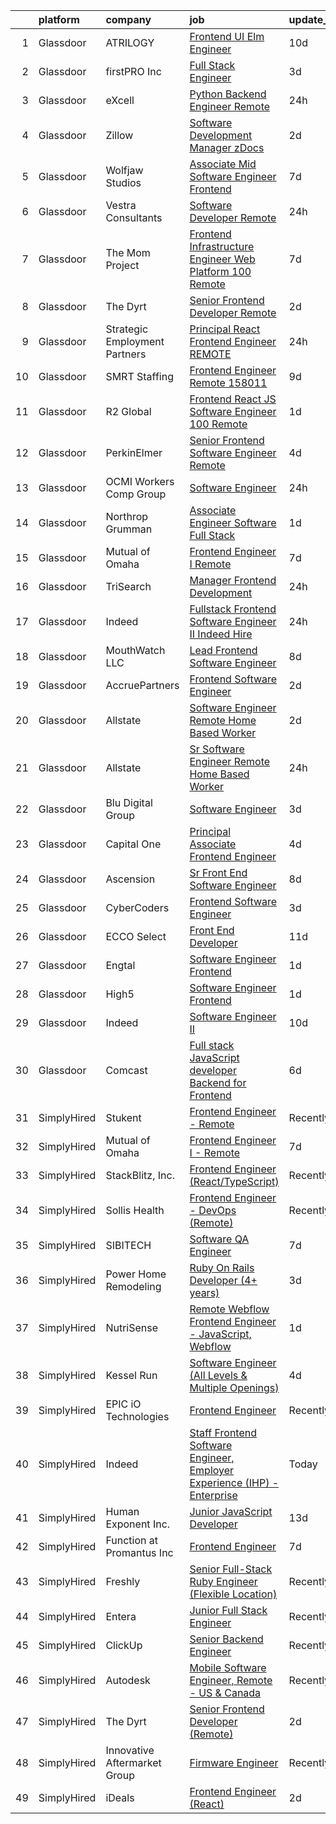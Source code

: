 

|    | platform    | company                       | job                                                                                                                                                                                                                                                                                                                                                                                                                                                                                                                                                                                                                                                                                                                                                                                                                                                                                                                                                                                                                                                                                                                                                                                                                                                                                                                                                                                                                                                                                                                                                                                                                                                      | update_time   | location         |
|---:|:------------|:------------------------------|:---------------------------------------------------------------------------------------------------------------------------------------------------------------------------------------------------------------------------------------------------------------------------------------------------------------------------------------------------------------------------------------------------------------------------------------------------------------------------------------------------------------------------------------------------------------------------------------------------------------------------------------------------------------------------------------------------------------------------------------------------------------------------------------------------------------------------------------------------------------------------------------------------------------------------------------------------------------------------------------------------------------------------------------------------------------------------------------------------------------------------------------------------------------------------------------------------------------------------------------------------------------------------------------------------------------------------------------------------------------------------------------------------------------------------------------------------------------------------------------------------------------------------------------------------------------------------------------------------------------------------------------------------------|:--------------|:-----------------|
|  1 | Glassdoor   | ATRILOGY                      | [Frontend   UI Elm Engineer](https://www.glassdoor.com/partner/jobListing.htm?pos=122&ao=1110586&s=58&guid=00000181b88f34738f5e83926c9d21ac&src=GD_JOB_AD&t=SR&vt=w&ea=1&cs=1_25dcf7b5&cb=1656658802153&jobListingId=1007951974151&cpc=AF1E4A3695F490BE&jrtk=3-0-1g6s8ud4qh4d0801-1g6s8ud5ak61j800-68a92fa90fcbb848--6NYlbfkN0Coaqwr41TC2LgejnR7Utnytr6GYvK_E0y3WIq7ZdLRae9o-QpJIESlqP3qGLJFeU5dqe6N4gMCbDR-n3pXvhT98Mgxod8UQAAqLWEQreMdixZW2B1RD6nfE-sLKercspbsywCsncoq0A22johr5wHrPfrvYirmkD7Z-IhZUBpg9n0XvkQQuqYKp6cIBLnCcSyi6dzxlbZu0uIzu8I05T_vHWFWj33iLzNASWB7S659DdZez9CKywf24xEQ4iErDR72h1m_Dcp5On-GBMTUR-cHMrTzUTFS1G48tClXu05J5yndzJr0Bl5yoUOAosPC3_hlwjoL1DGUaEj734s9fsgKIp5Z93sqwTiEUInwpIge6bUOyCKIXqfM5YqdMwo-SA5JMCI8_W4WG11gQUh3qeCWZWm7pluiCLhiCSe8zXpYvfbCC3ErsfZ1sIAnmH0z_tXmMhsLk2MvQgcYndFFvoOe1ekNzEbfN8DoTo8wFJM8acIjEIegOoapPInowJfUYpke0U3O14Nplw%3D%3D)                                                                                                                                                                                                                                                                                                                                                                                                                                                                                                                                                                                                                                                                                                                                                                        | 10d           | Remote           |
|  2 | Glassdoor   | firstPRO Inc                  | [Full Stack Engineer](https://www.glassdoor.com/partner/jobListing.htm?pos=129&ao=1110586&s=58&guid=00000181b88f34738f5e83926c9d21ac&src=GD_JOB_AD&t=SR&vt=w&ea=1&cs=1_f52c5d2d&cb=1656658802154&jobListingId=1007966452669&cpc=AC285F3A3ECA6BB0&jrtk=3-0-1g6s8ud4qh4d0801-1g6s8ud5ak61j800-9216ad7ddc0e350e--6NYlbfkN0CUiNPx3JJMftrniD84mdXKaxJ3iSjJgJAqzFniN-7X5qfIIbgtbL2t4OMTou7BWJepyl2rW3o91YEZ1e4-HJ_8_TXqgCcRl8qYxxai36fIcnKmE-ReLttf7j4GrighEUoq7wutPf0KZid3dT-ES5zNO7axG8VAjNMewXgDWJl48ogmVH3Oie4YKqIfvZMRQPQWqMwZXEkXLbnWIGCZowsdiQZoYbkkG9A2QaBn9sW-s01N41SniU5R8O15T2yN79ghvt4syrYl8naCLTarOYl0wLqpWc0Cz7tgW8q44i1s6HyoII814_Qx_pQRnktDThaWRC11Zv6HU14e_0L7XcHzSsKXJBbIZNHrIILtRC8N4a9llox1oaG9FSY-x1iNOGSTgpRHscycU0go6DWUh0woQVscBoFfv_KdwFsEKQtTmOyRcYFKqV05mvp8xpoYpwmRCp1xEtrFujJ2ozMYlFyk30L3BwQEO7_kGnsIQqaMXhZ59_0HZnwg)                                                                                                                                                                                                                                                                                                                                                                                                                                                                                                                                                                                                                                                                                                                                                                                                           | 3d            | Remote           |
|  3 | Glassdoor   | eXcell                        | [Python Backend Engineer  Remote ](https://www.glassdoor.com/partner/jobListing.htm?pos=124&ao=1110586&s=58&guid=00000181b88f34738f5e83926c9d21ac&src=GD_JOB_AD&t=SR&vt=w&ea=1&cs=1_383271b8&cb=1656658802154&jobListingId=1007974060757&cpc=70E6D4E49C80165A&jrtk=3-0-1g6s8ud4qh4d0801-1g6s8ud5ak61j800-bf4a67b6611d0b1d--6NYlbfkN0CmxzYmQvvXo95kKnv9JczyZxfBvvIE5_ipFU4pETan2I-OTHVfNCd-XmhQAEO5gdz02yGclsaplLa7TBVhcblQ362A3_HLmCcxGhWYJqJr1oqwZPhtybXWpCZFhp8xII4TduFZ8C5kS5RU49xXjojuOn33GU-MJ5fi2-sinKiVMISyTTPk8llJYzloTgyJWKZM-bEDFXnSiRP7imZJAq2U_qM52eGP1QIzJHq11DhmVTgRcbub2KsN_-G72-B8v37gvciKMF9QKEOjIw98OKEYF3K6L2hBOAYWQZS8aoDwwnuVDmOs-HXoYWcw0GIg3aiu6sxycyDo0EOxjWH2-R6Ay5dPLJuQwpKmP08OIvmyiczpr4YojjNq5zT8FdLYFl5OEg8q-1SjPBPj1UncSgsmZk6CJBpErWziAusxDvF3pkhd8_9vP-fenxFzllKagVeleh-oNDxDtUX4QXzBo0bCppvyWTkAsGnCg7hCY8fALOFXRNfnwqd7urXJXOvm8hGGwlyOQtJzkBi2j83eQJ5vhauYsPyooas9Ok-Dui-NTC30RMfN4eVARImzpxCed2v1CzIyAgWqXstkisyxNPQgO72oHRBDqKYT46gAAYW3JltP4IMN2KegrTd3_qZxFUncMsH_kjANP3bpcMcAYBKHi4jIdqpWu95kpSoQ8nxGjWyg8IJqls2FOL1NvxJYQt76gb5f-cyMm0LG75RYdnjynqwqEO0sHIaqZDn0ch4ZRm9hPY1oxXKcOSfj2H4xfXjgnscpXRoLDCR7x83he6CSupDkJ0d9Wh7jShjUE8q4t0fWfoYJlL0pwyj1K4r-iO2sM2zgi0roizTKCmYjK4Svsqw0qlxGVX0zmEd9a9WGadY1gKujOk3LfyNT1nJmnugjCFcrj6HEFFPMVnOUOha8vcbb7tW_JI0eQerHiXf9MH6qaCuJ0QcHERIKukBDmdMLK7HZOE3y5VqCFQ9jFMW7NjhrZ4g24p01aD5w1_Soy1xwbZHRujzGsEKoq6IHlGY%3D)                                                                                                                                                                                                                                                | 24h           | Collegeville, PA |
|  4 | Glassdoor   | Zillow                        | [Software Development Manager  zDocs](https://www.glassdoor.com/partner/jobListing.htm?pos=123&ao=1110586&s=58&guid=00000181b88f34738f5e83926c9d21ac&src=GD_JOB_AD&t=SR&vt=w&cs=1_a4c60186&cb=1656658802153&jobListingId=1007969778795&cpc=6FC5BA77C9A4CD78&jrtk=3-0-1g6s8ud4qh4d0801-1g6s8ud5ak61j800-bee50bc4a40f6455--6NYlbfkN0ANMurRYyPEXg08u6OamUd1Mvhk-zhFSGYIZgoJR86UvQ_x0FKK8TrZZD49G3rLjS9q7Ip5E95VMukzvs117j0CGixc0YobfDSvej90hk0wuUomcNUGdsEm4AbecIhpzrTutESonYm0ENMLB4632QEl8BzkL_dcILcLgVElfgK-3HdPRauRPANmErG-RCGUo9Ef40KOnrmt-nQuUKKvNkYDFB_QMwRVYra1z8iWwG4kRx8qF3X0wtcdDMwP9TyXmFahlx4Bwu5NpQKZBgpiC6WDnFJRTw09JrM-ZZaouyiRMTYqBIwrchPnB8RQFgEtpSI9Eg62MybT5FQRVvbrWzcK6UR0dxkmNdBD0Ru2d45XCeufNoII4fCTNPQrxg8rdYNg_aI5nieNj5lq-CLF2DeXwtM14WXzxUeT8-YZ4nXbsLTJX7xzOLOps8XL7Y2-qHSsDRibWBaV-9sj2ZcjhqOzk6ixmhkYnNGGBBQjLZBMgYeztpy2h65KRudOyhQwjAJ2dp7a-j0q605Z4ZEr2JGDL-dgl822s1sYmpkfLzPRjf1MJFOzKBSfYr4G5JPC79Z9jzmf4lnvtZ0TqbA7GMo2zsFwuTKWxYNO-y2korYy44vG1UMbgmuZdRxqoeKKbjtopERf92M-aDu0LzCHNQp34TQKm4Q5lPNBSuaggTKLlHqUbZoqBpZEs0xUT5vEkPeykHP9e13GU-JIe9F0Wsr9USJaHlNVRtBo9rzpJKSt0NM6id9dbW5yQQXmlTQtp4bI9xkP5qGFre9FMITjiH8cv4hcLRWAvX4PeGlg0jFMtKG9HvhB9mkjnOKF8kbYfzcvKIBXZ8fHcYeepZR0dD15vUe0gQqg8WCzBBLdXBclwO3FelFba9aZNMtu9U1nQSE%3D)                                                                                                                                                                                                                                                                                                                                                                                  | 2d            | Remote           |
|  5 | Glassdoor   | Wolfjaw Studios               | [Associate Mid Software Engineer   Frontend](https://www.glassdoor.com/partner/jobListing.htm?pos=102&ao=1110586&s=58&guid=00000181b88f34738f5e83926c9d21ac&src=GD_JOB_AD&t=SR&vt=w&ea=1&cs=1_ec79bb51&cb=1656658802149&jobListingId=1007959366152&cpc=26740BCDE5E48596&jrtk=3-0-1g6s8ud4qh4d0801-1g6s8ud5ak61j800-cea5b5b7e59bbe87--6NYlbfkN0DP_ttKoBhP16ns0tLfWjRRoQOPpCtgM4FLKJISH7K8WO43MsaSwQxgyo_W1GdW9203ud2JWbInUUyEHFidwgEE2sA5XXJG7tQt6w2Ja0PTd1ITejI5S-aR4OuqwY_NWt-D_vCQGZ5QVfDBFSibNRXOAAMFg9vxpGys76Wpupfyp_2fX7v45sUn0qsSyVQOKYUUwQSqP1hfGAKMv6fz90tEb4T9ajGj0madcMMedPMKk8PesfkcXm6QWhMW2OYm6JQ3TcssHBbV2XfASqr-Pmw0M5saQclWKHMqB7xyQBJgJ-H4lke7lTR-Aa5JCzeuZu2mOyr4t86Pq8DE4cqCb96eHSqWlr3ag7yk7LRmdLcdB_GkyK2nrx4CSdi3seQjSZWLG6qJ4eQH4-BCMH-wA-YI9dIPXvnWFECari5G3pIQmXW4zczJTnwA5vvv8nBDpbo5YMHKq-eEzQelfzR4lihV6kmoQ7stUVxKe1VhDyUGkRn8zKHxVg1aOfwe_eNuBQw3VVbWggn2o7yENoz_xQrS)                                                                                                                                                                                                                                                                                                                                                                                                                                                                                                                                                                                                                                                                                                                                                    | 7d            | Remote           |
|  6 | Glassdoor   | Vestra Consultants            | [Software Developer   Remote](https://www.glassdoor.com/partner/jobListing.htm?pos=108&ao=1110586&s=58&guid=00000181b88f34738f5e83926c9d21ac&src=GD_JOB_AD&t=SR&vt=w&ea=1&cs=1_b090c436&cb=1656658802150&jobListingId=1007972975726&cpc=8A48E7D5890B96AC&jrtk=3-0-1g6s8ud4qh4d0801-1g6s8ud5ak61j800-92496d9bc32777e1--6NYlbfkN0BKgzQyzTF1Q9mOsR1amaS-juVGLjHt5Cdom-gEF9y-xXA6Fo_jfAgLAOCc3CKq5OrWs4h6hiAInmvPkl1AnncIk-bfHx-nqp-4P-mrGNgcbjqVoTBfWaA4jBR8iL9FiBzY5qVwQeBGZPQ9lNYrCCpx34-c0jjcEtaMuxYzRASMm0TwtNQC_jF2InMT3r-XY1vxkBA1s6OwID7txf3diT9mnydv2xFhm-TWO7nmrrQeo3xLPwWtAA6h6_SN9nTL5XSz-dIkwABOknfI__61jDMaUUOAMszxVFkzzRhIgFUY8s-Rh75bsL6K7QgMLxCNIoPctFu470eI2MQ4I2IvPxlU24UB9912PoQGQk1vpYivRgQc2THPeM-lazVThdjZIbGJ1bSPAk-0ZI5zcg_sTQAiZc1G6ehoVIjx-lqIdc5NcTfdbZQ46y-c5BRAeNCCyBBomER-CMJ1qOPGUQSaa87G7eQ4vCucZsXWyulJKZ5GlJSgzAm5CV6UOTGVIQyVbxupizxnHRO1Kw%3D%3D)                                                                                                                                                                                                                                                                                                                                                                                                                                                                                                                                                                                                                                                                                                                                                                       | 24h           | Remote           |
|  7 | Glassdoor   | The Mom Project               | [Frontend Infrastructure Engineer  Web Platform  100  Remote ](https://www.glassdoor.com/partner/jobListing.htm?pos=126&ao=1110586&s=58&guid=00000181b88f34738f5e83926c9d21ac&src=GD_JOB_AD&t=SR&vt=w&cs=1_86d0569c&cb=1656658802153&jobListingId=1007960551232&cpc=FA84DF7EA1EC2398&jrtk=3-0-1g6s8ud4qh4d0801-1g6s8ud5ak61j800-8b6cd9f3fdcd4673--6NYlbfkN0BDp_epf89aHDQhKpPegNJQ_ldQpEFZQsM9OcONMGxWx6pU56EKHF58QjVdAUvn2gXYKO4z_26SU89mHjci_GDptnJftDDPcxP0KxPscXU_iJibb62k-e_C3qR3RrmGQfpENVf3k1cehNsQ5_FH7xqIjMtBDL8gXo6Q733l_qCP9oQWR6Oy0psELGpZjphkp0eXjLb23q2_Qz97iu0yR9znLnFJ6jybztiwRnf9HcPhceKF2WhW3ikkvdYezk8-4GCZW4jBI1AZyHMbKGaTuul_kHUP4yx14ePw1Tyly6R6FlHFNmWb09I620y91SHWogPjtwz5IVVsj4zZD81cSMx8cACNh8BVxRA7rg__0KJ3EbpNL818R4inabtt1GJEt0ASAsWdQfKP85Fz91QT5G0DbT21gOKxX9aUhMHY8n_dErB3aSxz_7JY5dAh06HTAzlarmvbBsYJC_jlbbIPpcRubqtPII5QKmkhVV01GpqM8TbUDmK66F38Vrn2lUYDX9G1O1p7DdzPX9wEXDAqdM1hc5g48kKRILNvHUqFO--iSyOrnEbsYXMgdflF28_VYa0%3D)                                                                                                                                                                                                                                                                                                                                                                                                                                                                                                                                                                                                                                                                                         | 7d            | Remote           |
|  8 | Glassdoor   | The Dyrt                      | [Senior Frontend Developer  Remote ](https://www.glassdoor.com/partner/jobListing.htm?pos=101&ao=1110586&s=58&guid=00000181b88f34738f5e83926c9d21ac&src=GD_JOB_AD&t=SR&vt=w&cs=1_4bb7bcfd&cb=1656658802149&jobListingId=1007969608293&cpc=B311DFDB4CA5C72D&jrtk=3-0-1g6s8ud4qh4d0801-1g6s8ud5ak61j800-a4ac072968c54714--6NYlbfkN0AFaGKiZr_kAHuZ3OrJZNHsT_4fdn-2K5hALt0VUNIML-p2-zq8gOZCfkX0Qz9EZdKZ2S6t1cH4bXOQMzjrwtJfwXKqHF9FNPx129k3-Nf-kHOeY8Dfrpw0UjKWfkWKP4ebHmT7cElbK6Hh-T7_XF1zHQ9SwOOUH09QHAahhz9dYnA1K6_9wyrh0r5alPMVBMt-SfF3s5pZT1ysJvzG2_PIniSKu8JaNkQdnfh0aKCxLUkmTsvfsz9PF1Mp3t4IOfwfLuLi0s6v6_DuKuwip8RBXWzvdN2Od8DBgnYkEFQioTyUpoRdO-NjF1gMjsah9p2oB20fzCpEp3x3KFnlHv67_8osCX2tnKE17LpzN64gxEWAG1RjKw6hF6IzN70hnnpcXBgUs18NKg3n_TBMY9_xDCX99Mq2mo8erjPDqDp_h4j9JO3Z_aRd06X7xyP-q1NnG471nfor2Sy9b1KvwXLf8r-XDTr-YN0ZQkIK6u1RkQjKsgABcw99sLMe5RaPNnb522gLHbRAAMuGeGmG2z9SEVD5eT5qdjw%3D)                                                                                                                                                                                                                                                                                                                                                                                                                                                                                                                                                                                                                                                                                                                                                   | 2d            | Remote           |
|  9 | Glassdoor   | Strategic Employment Partners | [Principal React Frontend Engineer  REMOTE ](https://www.glassdoor.com/partner/jobListing.htm?pos=120&ao=1110586&s=58&guid=00000181b88f34738f5e83926c9d21ac&src=GD_JOB_AD&t=SR&vt=w&ea=1&cs=1_0a70ddc4&cb=1656658802153&jobListingId=1007973389263&cpc=44CD5376B8534B8F&jrtk=3-0-1g6s8ud4qh4d0801-1g6s8ud5ak61j800-5febf801c7b80555--6NYlbfkN0AKWvSE4sqLrvmChH3oy7SyLhGz62xmrQXLRHvtrs5R_U0uiG07NH3NhK1pWN3W3QFk2GV28uOC3VX1ZVFkmFGWVj1-ifSTihKm51bfuWJhOZM-vGTUfHAEUJF4TC34tZKZozEV0IB-5bx1a0KdrikA4nfPAS7lpR_jtM8rSWRe3_t4I0XetTyYj0JkVtNE3QQOoAp7aH-Ftw9bU9FenjhUtpNQXkozU0UTEKPkzc0EeCyU0Gg3tQWBQKI1jUIvoCnft0drE8pDb2zjPqFtl0obZwAtbY1vC7GtD_jnZzUaqwy0vA-bt0o1lGpN8sXTpPY_DB598szY4ZXa4_DmT1RL7X6e0Mzpg33H45MUhGEoVYFd9J2hYmGnZ27kamPwqghgDpH0PuiHSo-sxBjUVNzaQr3LFW5I13VbcAFaVm2TDtX3XhDskAwB5PQMjBtloQTGS4mIgyJAKr-Fy7qR5WGyZGU6cbW965kCk4BvD6QggjjHddBU8DSs-2acdfU4rC8%3D)                                                                                                                                                                                                                                                                                                                                                                                                                                                                                                                                                                                                                                                                                                                                                                      | 24h           | Remote           |
| 10 | Glassdoor   | SMRT Staffing                 | [Frontend Engineer  Remote   158011](https://www.glassdoor.com/partner/jobListing.htm?pos=117&ao=1110586&s=58&guid=00000181b88f34738f5e83926c9d21ac&src=GD_JOB_AD&t=SR&vt=w&ea=1&cs=1_46fe5672&cb=1656658802152&jobListingId=1007955271154&cpc=32EE424DE2B657EB&jrtk=3-0-1g6s8ud4qh4d0801-1g6s8ud5ak61j800-108d833c51046b8a--6NYlbfkN0B1iZffVNwR6yblgx4UGLPVYtj6CoeVi8wBybtNKgrFUOUXRgJbsWR06Qg0ALePDRbHJLWlQmYXsFyQqWuiDwZ6TabC5c7hvZOHYvvPMIc6sgcRC71RL1rFhfXgXleD67TENPdnVQJP9HD3pZdQ2jCyWoQd7YgqMi46X19hqownWDuuwwDXAD4alTHqkMtRTW3BRJJlFwKl6YHYhIdnUH80z80--z-EYOoFVKqiLyM6Wu-nd6s1xlJUWDG_h6l8ioQrhhVvWoYF4vT962JgbYrbPHIa9bbEAkZWm2ZilOjENlnyhCAChcB5qlEd9UqspuPvhNkR34itPqG5pjdVgtp6PbXFHaad0O0hVviKNFe543D15VoPnd1sNcy7ANOmPMnK3lA-wp4gRRn3FDsp450B0Szbmfl4wQ9Kvbi9gANI5yYpVE-z0qjBhXWS69uPziMuyW_MziMem8_pjSOYSkMUwnANtILfXYmMERVVhChrdL4STF7PFQQ-RwEDTSzjFuWXU5hQ4oAMvJA3keuaqDoxuuwKwC-ZTlaJCIdBUs9VBA%3D%3D)                                                                                                                                                                                                                                                                                                                                                                                                                                                                                                                                                                                                                                                                                                                                | 9d            | New York, NY     |
| 11 | Glassdoor   | R2 Global                     | [Frontend React JS Software Engineer   100  Remote](https://www.glassdoor.com/partner/jobListing.htm?pos=113&ao=1110586&s=58&guid=00000181b88f34738f5e83926c9d21ac&src=GD_JOB_AD&t=SR&vt=w&ea=1&cs=1_57206cd0&cb=1656658802151&jobListingId=1007971053626&cpc=9952A63AB06E78AD&jrtk=3-0-1g6s8ud4qh4d0801-1g6s8ud5ak61j800-1591633a9b81b75a--6NYlbfkN0D8rL0LUwE8HzvQOzovyd2d9CwT13E1AZ7ViNRQVbvKBGi1A1T56VZatSujKdpqv07XO6HbNbER5rXC2TAN_3lJ0RpGOAtYTkseGVH02SXX2fWpEVa5sdReqJ1OjZ8SaTkCkSxuoG4y7JFreNomNeCcVy98KoG4C9EaHcx8hREAZ0z9K41UYSAV7_b5aQ4DZBKUezhxZIrSCtg2hDg4QwpQq0QHUqgGRL0zSYF2L3dGSwkH-g4dWo5BfXk9NlaR0G49UuNhtGphSK88Sh7bdM0TDkSJ9fZGzedmdGEx9nOKXTLuq-l35z_VO76jCw6lrA3azn_-lCxt-A7SW_BSrqotW27nmTFmMyfC3TlblhlohpcteZNFZ54n2QCJth-sBVQPY0ysJOrbQjNdxwZOZiDXGaAvebVFwWgbrs--a54C_p8NbW2tYl4Du1xSKEpmn8i4zihKCHf_U9gIIq5ZJEbtW2aG2t8gvZPaLaZxTXyJ9GJDuxya1lYMJtbf2PX7Z_hTeT6uoBi8OvHf0Qr7w0xgZnPWglbk3S4%3D)                                                                                                                                                                                                                                                                                                                                                                                                                                                                                                                                                                                                                                                                                                                               | 1d            | Remote           |
| 12 | Glassdoor   | PerkinElmer                   | [Senior Frontend Software Engineer   Remote](https://www.glassdoor.com/partner/jobListing.htm?pos=121&ao=1110586&s=58&guid=00000181b88f34738f5e83926c9d21ac&src=GD_JOB_AD&t=SR&vt=w&cs=1_8eda57aa&cb=1656658802153&jobListingId=1007964728905&cpc=444700D72F2ECBCE&jrtk=3-0-1g6s8ud4qh4d0801-1g6s8ud5ak61j800-72efc227dddb7c32--6NYlbfkN0DBy0pnRDnMyJusyxqL8SoipgPg3SpcIPOke8p4f-rf65JLATO2hz8crNfgcTIudiFIy8zxovv_V9plw7n8oEvQ9YRqHOKAdhHr-Oe1NmuWYUFAbf8_2fLkiOgy-RcEvKDcPwGVhXNJsjxNjMS1Djq6X4CpGNbr-3ey8yuhzHhK_6DZB6MGaDOkkuhQarciiO58bUsLIoRk1UAfU1D2sCOW16FecgjoZH99QFnjE2KsKhtECC_bOC0j_jXtalvbZ3MTMi4bOUqFHv44pzMW065IpRq_Y6fodHsp2H46l3l6X40-QFjNsEf8B62fxS6wSwI7Qk7MsWXNEmQBhKhRv6ZM4GaXyunqy-aIMa8LnpowWYDfdqFP2fIToNXrSPfZGVIjMhMSDcCakJ2614Me12Uzrh1xmo4uSuzF6mgJysy08e7ilOj1vruX)                                                                                                                                                                                                                                                                                                                                                                                                                                                                                                                                                                                                                                                                                                                                                                                                                                                         | 4d            | Waltham, MA      |
| 13 | Glassdoor   | OCMI Workers Comp Group       | [Software Engineer](https://www.glassdoor.com/partner/jobListing.htm?pos=116&ao=1110586&s=58&guid=00000181b88f34738f5e83926c9d21ac&src=GD_JOB_AD&t=SR&vt=w&ea=1&cs=1_8085f986&cb=1656658802152&jobListingId=1007972970800&cpc=5C70DC7FEE0D01B1&jrtk=3-0-1g6s8ud4qh4d0801-1g6s8ud5ak61j800-f5b89c1d8f72b3c1--6NYlbfkN0DWtRa9NJfjQIs4MWRRqD4F41esfMsK79cV24t80VXfzUKS46AXk09jKKroty4lx3za0KhofVm5DCyKYt1gj_u2dvrLALF8vVsL3icYixmuUcVaUQ-JlYIrjEM9TB-pyzskMQ1CNFyOgWlkMvwLD_zie3tkABj85As_KBuQMeHP_K_SS_VVhJnYCsPS4TbfRMTJ3LD3-RslnDLYNGwA6_depNWIUjSIH56wus8aRPhO-fPFe0uq15wb58CdObVKhNm9bPzcSSFVp6S_Vq1dBjJBu2H7bcegXMmurEtDr6K722ounLG_h6QQulPzjGo-IzNotWvDAYHJwPyP695Ml_cibEyi-kryCrP75h3O9KTo048x3Vmk1SWa2nSsM34pB7ZcB2s3wQsliRMcDlUU5Bezwpf1aGdZwg4I4ZvTAij1AXfpU2HeuBSLH1b3txjCBT2z9dIkLNx4I3tUaKvVs6RSXk2NE-Ke3soTgjPUAdQgx_EWVsFjeImCbLiciJ1MyuU4ea1EX_Xt1w%3D%3D)                                                                                                                                                                                                                                                                                                                                                                                                                                                                                                                                                                                                                                                                                                                                                                                 | 24h           | Dania Beach, FL  |
| 14 | Glassdoor   | Northrop Grumman              | [Associate Engineer Software   Full Stack](https://www.glassdoor.com/partner/jobListing.htm?pos=119&ao=1110586&s=58&guid=00000181b88f34738f5e83926c9d21ac&src=GD_JOB_AD&t=SR&vt=w&cs=1_40e2411c&cb=1656658802152&jobListingId=1007970759247&cpc=FB7E4A1762AE5BEC&jrtk=3-0-1g6s8ud4qh4d0801-1g6s8ud5ak61j800-5ca96b9f33df3671--6NYlbfkN0DPf8Tf_oakpB62WadId2dzQiWExtALTi0lpCM--zHBL1trAzPQuAwgyDf_-NiZch1g2CbImbVyy01akIHrIAHjWjnU-zMA_RsVG2fm6adQPTEQXFH6AFvLyRZXf7W04HKdHQGvu4Wh5IoLLuTFZ_pkS3AEcJfqa-EFoGs-sK4QWlw5pdxCSOnBaw_tAcUURu2rS9ZwK396v50HCrxnmbZP5JRAyYXT3pq5E1Vmoo-UHK5IyVEkGjHcFL2mAh1XK81XW7JPujhNDPsHS9robCKUx_KvhP54lftJhol8zzwK1TmdAqt3zAk6dUl1OTIAuBGLVeAJvEVFXojaOLhISvDSh5oRMVOwWcOwIVK6ixRApcKZ0X2qJPWT6yA-n-x-CL9CqufXE-_Zn_5g6EpRZAIg0m0WSNkCGAiBHPg4wdah11nWb2iv77JC0dePmbI6B5IZN5GUmaWMJbbJlCZJowTARRcdRTjdH_niLsjn5HHy4g3Ls5njIrrNipbUsNZZHonRHjU9ohs1qhE5OreRejECzso0kTZ6Cm6aWh41Pv0F-AatmON68t2-3gFJefa7SQQjwGNcLTH81BpPAqbLwot9j4dCnNuci0SElxaYvxLledhwgQhmFlrqKrX7xzTb3hfZeLuEL2u_rZi0UDyhCHttYgCFVSfqDOUDIxILmRIlQAGFddgbZCfpFebCJiuencFbeaMU6fTQCcRCKH96DmGJLeJfI9aeNqTKfThR0hNbv1EB_9sHPvjHyP5W9a597QDv8qw5Li1NoF9nioZNHaPQq75z4Fne-35esr71FufU03xud03-LVYIAQxFG6U5FrePqXQaqXU9OlGQ_0QyBTAc)                                                                                                                                                                                                                                                                                                                                                                                                                           | 1d            | El Segundo, CA   |
| 15 | Glassdoor   | Mutual of Omaha               | [Frontend Engineer I   Remote](https://www.glassdoor.com/partner/jobListing.htm?pos=107&ao=1110586&s=58&guid=00000181b88f34738f5e83926c9d21ac&src=GD_JOB_AD&t=SR&vt=w&cs=1_a22abb5e&cb=1656658802150&jobListingId=1007959150612&cpc=47CFDC01B3F81FAC&jrtk=3-0-1g6s8ud4qh4d0801-1g6s8ud5ak61j800-e716b48e77e107a8--6NYlbfkN0AKY9t8q7VgAheoAs7efbXyhExMUVS6P88HBLabZoQOT6odWudF8K1nswEbB-u_gfhGuqF56yWDTsDBG_Z_IMaQRjIvkLyakpxvAvzaMee0uoI5-l-3iuJrhOAWaSqAlJDXWlGZENoEbVtRqtsgc6PTXvqNSELRq2ui7902kh2muRoFh3EioIczlQcJ-TOCDgZM_Ws6cNZ1I84B5CyUhenO0T0u0PD5Ru96KKQZ1l95i-0qcjmDfRen_R41zTztqOPvDAg7EEcK-RmTMd-c8Xpv0MmAoM22brjOshrIQZ0GxZ_P20tcsy5UhaizacZjMfPUrop7hVlnW6VcYcRkloc6LxaUGuOzHzYfo6QKtO8fC319otHH0Tu0GxD4Xd59v7D40lV2l_zpcnGuGVIXHbfwhiqrr25Zq4BWH3GZC2WD_GIvz7irmcFT4nGRoTidSKPzn9V9w4lHn6UXoLZKfTc8ppoDe2uiZ3iJ5PDYDgjwy50aFH3RG3n9hKCv5KuQcDDjiLWM5gscXCW_2I6ypYI3)                                                                                                                                                                                                                                                                                                                                                                                                                                                                                                                                                                                                                                                                                                                                                                       | 7d            | Remote           |
| 16 | Glassdoor   | TriSearch                     | [Manager  Frontend Development](https://www.glassdoor.com/partner/jobListing.htm?pos=127&ao=1110586&s=58&guid=00000181b88f34738f5e83926c9d21ac&src=GD_JOB_AD&t=SR&vt=w&ea=1&cs=1_d8d287f5&cb=1656658802154&jobListingId=1007973161355&cpc=A65DF3A704A48F9B&jrtk=3-0-1g6s8ud4qh4d0801-1g6s8ud5ak61j800-9837f98ad08e0104--6NYlbfkN0DJ41dufiW9-_d3VmOZHcpuez4e0Bu4X9T9KlT8_BkKDTCpIQbqk84Vut8YIlTyJcP-CN0WCkaFJSm-7lTBJtkEPgKxZ8xaxFIs1QmJWKEmKPjl3ixSvxvKpQxOM1glZ9yfVahQwBph6znAyzasB_DIc2nIIkyOuXuEVwBdAZuBimwrXd8WPyUH9tW6Ik2HLwzJxF2gzSKVezf-Fvd74lxlBkx_MuwCDAN-6oR9Wl1ubmC3FUkmo0VQIfdC2xpqO8nWXyW4M2Z4m75ryEkAG7ATQ7xFjclwYvhotaYjrUAfi2q8vDXusE45My2aMeHoC9v34EkykcsNUuVxGAhnY-3kt5pvQA7MCvsZMQTszWU3-BD4xGvqOyP8S_QHy2MBkOeyOcR-m4tWMU-2_C-ipmKeztwrG21M7O1iqnMAvZHRPsjxkWbi3asZsPNkv6cYCMIwtq7OYRDLziWl19dV0OgXApgFBPt27frH67WYgucqAxOcwOea12HC3u3N_5Qza91DzoWEmbF4bcLnMyXv-RGl)                                                                                                                                                                                                                                                                                                                                                                                                                                                                                                                                                                                                                                                                                                                                                                 | 24h           | Boston, MA       |
| 17 | Glassdoor   | Indeed                        | [Fullstack Frontend Software Engineer II  Indeed Hire](https://www.glassdoor.com/partner/jobListing.htm?pos=106&ao=1110586&s=58&guid=00000181b88f34738f5e83926c9d21ac&src=GD_JOB_AD&t=SR&vt=w&cs=1_419c4860&cb=1656658802149&jobListingId=1007973733248&cpc=92BEE8AC7E71C1CB&jrtk=3-0-1g6s8ud4qh4d0801-1g6s8ud5ak61j800-761af04117d8d8f3--6NYlbfkN0CiRNM7CVr8YueLFKlzwbFWI0o7IjV438l4sVrvKZ0flpURU_mqoI8E-VxPfg2eTCGNO0c84lneqGNu21B-SU0ZRT3xbQzya7RRrISv7TXAERlYaCMi_nhp8rfc0iqiFIo4PhBw6eal51kmwcYfCd7KPaxKo_g0PWYugxd6czRCiwnY3MV07ZiESBTYtMGR4Am0euufsg1JLbKDx4_tJ_PvSyGuMCJkpFPURXGNzy1-PBPcjxQIiAluMN6x_vm4jAOzrb6MRZR3zhSpqCfWzhSZaj4qJxN99EHOrouBPxEsMUqVUjesGtOD-ClzJiRPOPGGMiY2rgok8WYTgRKt-fB4CXSoxPIuMTrtECg5iaxEvtO5PbawjHOwQjmOLYc86jNUfczQw2v-k8ig6Hq9UTMY0KDEVe8YSLQj0P094Y0kh5Uo6KZgyUKz3XMT1M9rN7wSfz3iGkZWwg4CGBEmMW2zDz_IB51Fo5InevIAAqbXeTBEHuy-aaBvFGOUXyC5wST9bO_DtV-bDG5JnMO-1n2C)                                                                                                                                                                                                                                                                                                                                                                                                                                                                                                                                                                                                                                                                                                                                               | 24h           | Seattle, WA      |
| 18 | Glassdoor   | MouthWatch  LLC               | [Lead Frontend Software Engineer](https://www.glassdoor.com/partner/jobListing.htm?pos=109&ao=1110586&s=58&guid=00000181b88f34738f5e83926c9d21ac&src=GD_JOB_AD&t=SR&vt=w&ea=1&cs=1_402278d0&cb=1656658802151&jobListingId=1007957362059&cpc=88C71AD61D38E582&jrtk=3-0-1g6s8ud4qh4d0801-1g6s8ud5ak61j800-9101270fe208811a--6NYlbfkN0BNcr0NcvR89qCL_pN4cmjP4DjZaOdLg70nSZGs_2WqMRTIcslmlCrFerrwkulit-sf_dEr3xrDN7nfNG5mfuUrVO_tmFegrLB7eCUJDroXvWjlpYPpaA6f5O8CfJ5Ll5sZerWVjGmF_RKv9YtSzp_2pmHGJyhHFwWRolcCCqtGD4ZLgAeFVTHaW9yvN9GJgIJwofwLdJ9QcHAgZo511CtSwoSCc58EJOo4kQbcd-uRIB2GlynA96Eo6lI6oaoND8uK6y3JG_WfEbadT5Y9YT0a9sI4wN-ykjaCPbWi11N3SnqE4_9zOget8ZlL-ZHQ897irQ1LN1fiCB0Ty07IHyVE5h4RujrjU0fvNHBsnulY6L1ohlYIpVOM8uFiveUXklRT8nP7KxDgUF_A73-EQYiBXJd_GJp7rkkT3WVUshf8dHZVYyRxKhwOC3iyHFcmF21VXvWGxvNdBOZu6Oa-CA07UVoeGiWr3mxSufXfIKSbJnUuI6feIHlKfGTyDubqqp3pzWp4MUOQALxMIjkX_9Dg)                                                                                                                                                                                                                                                                                                                                                                                                                                                                                                                                                                                                                                                                                                                                                               | 8d            | Remote           |
| 19 | Glassdoor   | AccruePartners                | [Frontend Software Engineer](https://www.glassdoor.com/partner/jobListing.htm?pos=125&ao=1110586&s=58&guid=00000181b88f34738f5e83926c9d21ac&src=GD_JOB_AD&t=SR&vt=w&cs=1_7048783f&cb=1656658802153&jobListingId=1007969074446&cpc=8A48E7D5890B96AC&jrtk=3-0-1g6s8ud4qh4d0801-1g6s8ud5ak61j800-bb61eca2895e5452--6NYlbfkN0Cmq1pj5Dwku4j-j-jMxiR3p8DjIx5wPgrGZP7N5_dynGcPrp9S6jFT9rQaxa2Xft5yG6gDVLmZiTScz0wX231cL4fis9QSiot2x11YE6ujo1AYUDquYy_2rPeedAlhbPU5zkh8JIjC5HqOoC5RsIZXG8MLTiwt4ycZPga5yWtH2R5MHYLk7x0WpRMOjvagwSNSnS177mxLQ0vu9iumc8kS5WSvSJvT2vDrZuDsDyRTqxjUoJUeUUGIRpGGrpA5s1jSg6xUriDW7w5wqCVS6PycsP9GFaBI9vt_qYmfZn1jDM_Juy7cDh4-f0cQvStZi7sa2I72PXr9GJ6e4m5flhHnrS6Ge2KOtuvN98wgn4YERCV0NZlzlPWZgLA3Q8m7HMkvXgVAGyO-K62UlskD05kQRJejyaanl40MiHv4zJuhV4VLmYIZjRsCoJ-wQV2lEKEbYoqCHb0ELi3MNf6luxp7_FUgwO-B-0OrI-U0e80TRRha5JVx5kqERRq_2j_lYQdX37uDwoq71dhp0p_4p3XK)                                                                                                                                                                                                                                                                                                                                                                                                                                                                                                                                                                                                                                                                                                                                                                         | 2d            | Charlotte, NC    |
| 20 | Glassdoor   | Allstate                      | [Software Engineer  Remote  Home Based Worker](https://www.glassdoor.com/partner/jobListing.htm?pos=114&ao=1110586&s=58&guid=00000181b88f34738f5e83926c9d21ac&src=GD_JOB_AD&t=SR&vt=w&cs=1_c990e691&cb=1656658802151&jobListingId=1007969509307&cpc=F41FEAB56D215062&jrtk=3-0-1g6s8ud4qh4d0801-1g6s8ud5ak61j800-4d041a07fbaeb530--6NYlbfkN0BLH0BMQoDn-yw6Urt952hBm1JLFZ7WpBxND2cMIOjOqdmupiC_ZwOjlpaauaQKSroBQtd_BV4CS-ZWyr5ua74f_4jQnc2FEzI3NhbodPURNJ3fsjvdIMJISMZjDhl8iNhKtN4eguoRBxNDUCLMGKrsVzIjZeudN40tMx5v02HtnJAe71GjCu7hdSVmuPHCBqDS8shiDL6JOUAy_mDFvoO8kgvbrHoCaBceOCrtOlEqY89lR3G5Jk4c_OAg0q-e1eGmgPRi9Vi64lhjwRU0hwOkrUq56P9D9ogH4IkDcXqiBhm_wOAIxNZ_Okq060J7Mce4OFwVXPhwXpvtawir41GbZXQGBUs2vBoKf4zP5WFhsrSI_mHMjwXwN0hGGc2Nw-xXEp5EMpvxw2yOhlnYYfT-2csFIeog0WliO6rEuUs0yArmnk_Wpz5n2OcOfRgI5r4cIbuWSoe4x-nxXrYjsoFyVnDW2BuA-QhWFKSvMaqMwWtyNCrxiGKvO0Hf438mkPgd9GlXh8y1VF4N4DsySBJwB4_qvK8MhAD39mAT2BGme5XW0JD5-hdEvMCKvZ7SyqNTZ6ZuIngQa5Q09naKh6G6xQXuLLnBcecK0Nv3cyEvEinlV5cq8MSl3Ge8eeOodPxerYzj_sp5qfty6qLE8CB6K3SoCw10tNY-y6cRBF3mo7Z5WTtjRWBepC96baUIt-fu2CDNIgS-SHLRFlFhj2g-CiWiFrvnidJqF7D2Kwc2sTwRcKrKabdRntP64tvyk5KMKR6N2fNyH7td35vkwDYuHQEWJ6ucCJ8eONQUxP9yizujTTh13DBjVBX4F0T3A6oHt86tRxIvtcPIQA6rvrOSfjfmJjX4zuSMupPf_J3uMxjYNGyNdPDgbOUNi3nMs1hlR3hnpX9SYmSWqy3kSB8xvpc35TwleGr34aZVbjSkf7ZKOFyRSXjvYBvuy20zp1RCTp1b84Xl0xo9CSYK7SX-NtHFagTcuRB341SGMzdc_SOZgIxZxkZs6XAQYfaaCrOa2B9ou5iN1Ze_qoJLP7847NDvrE1bpCKEwwx0_Xz1-3cLDYTCYff7BtDWre-EtV8yydvwfjBA-hjHr_uLgd_bU7sNGTGOB-98S-dMDu-IOieCeJROVKha0aXKLzypE5cKKnYTigOB2BqPbPEHLR5Wg7l5IPmZxvX9LE8ae6dHFpVVZsRnjt6B7b7BLYbwvdXkaGp3xrbEJaJ-Tk4lzNozn_QDPPZXdEk%3D)         | 2d            | Remote           |
| 21 | Glassdoor   | Allstate                      | [Sr  Software Engineer    Remote   Home Based Worker ](https://www.glassdoor.com/partner/jobListing.htm?pos=111&ao=1110586&s=58&guid=00000181b88f34738f5e83926c9d21ac&src=GD_JOB_AD&t=SR&vt=w&cs=1_ee221540&cb=1656658802151&jobListingId=1007972902631&cpc=F17331D9BECC482A&jrtk=3-0-1g6s8ud4qh4d0801-1g6s8ud5ak61j800-b62f90c5fc2bfc0b--6NYlbfkN0BLH0BMQoDn-yw6Urt952hBm1JLFZ7WpBxND2cMIOjOqbFVk94wXfJol2fCSe2VsLyre2zy1TBbTyJrtgUyemV-IeTlwXuqqMs_JrEk1mczR7Vc8WxGLUKbb34hzaGgPQpoNw0WTqQsoHTIRm-1MLTBk5u5WABQURNwkDTlFer44VPVlqEiLVmsyf_7Dz-tclvytwGjugHVP_9WKW5bne3659vR6y3LRyjewyTvqNGh4VHNocsRSpH9EazW4aGcdrvCLgxat6GiZN0o1iiRrZi52rGmEgsV5D6ev1EpTK1lbgXl5ZUXDTRS6E5dEU2xeoi7w1x7ju0H0v92j31jdNect5z_Je0U4SYMMszYUipViXD2ZonV0zQ70Ms9QNFkyFOxT_269M6vGuCsWm-YhLEFN2fA3k7koBgy1OarjDscV-SadnxVoLifCZRDor-ENlUKreX35NLDYeGLEF2cGqPCz2VXOrwNpmQLmGSVn39gHQ0QOPgPmvUcbZc6EXGqJoREqlE-WYmbjhwZtekTwRJ9O6cnwzEDatT6Zb_nVzk2eZHp-Y2xiTjde6CdbmanfhWUUgw0-VMZY2Z3aQY6FhJ4nrR89Z-7CIwdkhJTomghedDgixTjkCg3PQh5jqVYnV6UWitYYlM7utp9dF-TqGA-YHjH2WERydF57Zqdc1zMTH2M0FNCZGxvK49MyHtqRX5Qk4XHNmiJkGjwP5DbjZMmXzLN4medp_Jukm0YUuqMYukfMWGfPVkoldryDx3UA6vTEcR9-X_YKdCFf376B8ENlC5JaoBMFzSDGNJ8nfRWaCAaYBZW79NyTg9M1q3tGcr-AAu3qJ20rNBjj9dgZFpLSnoKp7z7kdCniAYWaCdqCV32Eidk6l8VmdjZQyrdHJCo_BOYJZ05wrUJgoZvupQjAlvij14MCi9BI-Hk7gM6-Zv5lYUrWllFcjN3Ig9poQK-FqAqTbVQaymidLDhQqEcZcWEVd2TVtxReHbrAajTBCBaMD0nP88b5v1CmIq5hUGCB66l0KAEAyI9VmZ31t3g4cSYM87rVN-9oDZ5g6mvOsFuZ-wtyHksyFY-mI4U-zIpucuIgLwSVy08A4q1qg7tRltz6y8gjLRXgS2Akch4Kev-XbOVS2aUWC99laecEYENdZi3InEkSi5WOLl3qB6H1KsTRniiNz_Fy_vjV1CPytrgOkjwrKVGnsfl9C5ndM0w8PXuT8YbZE7YeWEI3wNczgvMt3J1kvE%3D) | 24h           | Remote           |
| 22 | Glassdoor   | Blu Digital Group             | [Software Engineer](https://www.glassdoor.com/partner/jobListing.htm?pos=103&ao=1110586&s=58&guid=00000181b88f34738f5e83926c9d21ac&src=GD_JOB_AD&t=SR&vt=w&ea=1&cs=1_806d874d&cb=1656658802149&jobListingId=1007966672663&cpc=5E31031E1AFF45A7&jrtk=3-0-1g6s8ud4qh4d0801-1g6s8ud5ak61j800-0441ee70eddaf6b0--6NYlbfkN0BoVCPGDEpKZ6e0xssrpwCgz_QHbZnrrT6El_ZPbVTkziL-BsRRy4hnV2zkiBLSzIO8wdMXh9lP4UVshDL1ggXzzWt8pXw1fYQ5gI2Z39bdlnCVXS-Ijbj_ugPRVWQ-dBwDG1SCs1E2vcqRVjjFJBcevcE5sep-xbhJdI-eBVSM5JlSj8nRYDX7FrN8g7cCeujcS4BA2FIN_cTNFuDbd-Q9J8zmkWccBxn5YvJrhUFuH-mOD4NK9tgaCSJPQeyqecN1fRrAeIeF144szVAc2ilxPGosvGPtzUkliqeGKzRyeTlErIZmvx12jkeXa55lrxK7nLKVdhUx9x4YJD1Ijolbymz_mEfU6TIIfDpB9IuzWGzE9pONnltgVjApPMZR9UBpV9EdXjvFZseXucVuNJefoHzh43eCskxUoGtA6jhF485yS-sNF2s6_27ybwMQT-v1tm3fQDy9C3LbQgmoi0xtf6mrq5kX9U9TLQjq3UPgeOmfRxFSZvnGNREZyoDlDug%3D)                                                                                                                                                                                                                                                                                                                                                                                                                                                                                                                                                                                                                                                                                                                                                                                               | 3d            | Remote           |
| 23 | Glassdoor   | Capital One                   | [Principal Associate  Frontend Engineer](https://www.glassdoor.com/partner/jobListing.htm?pos=110&ao=1110586&s=58&guid=00000181b88f34738f5e83926c9d21ac&src=GD_JOB_AD&t=SR&vt=w&cs=1_3219b5b6&cb=1656658802150&jobListingId=1007964792316&cpc=AE484BB564079092&jrtk=3-0-1g6s8ud4qh4d0801-1g6s8ud5ak61j800-3f3cf49141bab22a--6NYlbfkN0C3j_zLGvpMLCdiZ0WC46XqVTA1VMZzOzKXPhAXwYlrNb9EbKZEg8x0tL4Jn_n-27XQB1ET837o_C5wHxHGKHIYYhczXE0BOqqdhZ-tD867WyzLTx3lduEQCG2HcjV6iS-ve0LnXi9wguurgGXlFwIsgnMp81_LQGdSGBqYGKEV-oRyWCOeGnLYYp10fcCBxZlXTMSH_dxGV1ZjZ7iEafMfsXpZVbSp9VL147DqnnZITvCrW8_rPU_0R4oaKfed2ELEbuOjhww9bKWOr_jKKoNHRKmkr8DsYvF5bC6_591d5V5AfY5KRJ6Se8XrNYupe7HWDZv7oyse7fcoLXLlox6pmLEq2-7BZfC4rtcQv30x2jfK5slI5DGjFVKpMsDA0df1kg-TLxrjNKrjnTfVrWhFHOffxfV4jTjRG8x5MV7aQxWxu2ByUBuMHIqwZxqIubg%3D)                                                                                                                                                                                                                                                                                                                                                                                                                                                                                                                                                                                                                                                                                                                                                                                                                                               | 4d            | Plano, TX        |
| 24 | Glassdoor   | Ascension                     | [Sr  Front End Software Engineer](https://www.glassdoor.com/partner/jobListing.htm?pos=118&ao=1110586&s=58&guid=00000181b88f34738f5e83926c9d21ac&src=GD_JOB_AD&t=SR&vt=w&ea=1&cs=1_3fd90dd7&cb=1656658802153&jobListingId=1007957135398&cpc=0FE1F5EA2BC84A01&jrtk=3-0-1g6s8ud4qh4d0801-1g6s8ud5ak61j800-4c37f6ca782a68dd--6NYlbfkN0ARhLXKAcc2U3LKxQAICBotOuThNeY4zJGOhXnKUpr0l6WXtlsdtK2XlmfvYP6ZOvYJw2IAakx3PNe6sA1gg561cH7sFwY7pwxsy_hVfSLqXKF8cyAR9e3mgsMXxY9SE_ofFvAY1aD8Cn5pWxf_EaaDnHubz77EEnQm_iD4ALTfPAU-p5G9hZDe-cg6TJpZDnyP67Kpx5vC3ZXuFRZ7w8td5OZscP9WhurEE_e4L0-h3qYktpXsiOP9bqNPDD2t8uA14iuEaamL5vYfuM-BIUurZ6dW3ydVmZ-jkD6QMyKQqaNAi2cJ5gA61fNBkI2pqZU9qN_6_inLjpid38ZyqSBcGLkAta6SHoKmugQUqezLCEze2DgHWu4Qd0MZkB-rZ7PK20Ys3xWy3ql5s6CrGamTH2mvZhLTxle3KzDOsLQSORpXdkJlwEvsdbRdZHdQK8DGAK5o38Ezt_BbI29WVgASj3EDjxNLaO2HZbkUNIvhBJ8KpnBErlJC35_rsOVVbE4D9OSjQXipyw%3D%3D)                                                                                                                                                                                                                                                                                                                                                                                                                                                                                                                                                                                                                                                                                                                                                                   | 8d            | Remote           |
| 25 | Glassdoor   | CyberCoders                   | [Frontend Software Engineer](https://www.glassdoor.com/partner/jobListing.htm?pos=130&ao=1110586&s=58&guid=00000181b88f34738f5e83926c9d21ac&src=GD_JOB_AD&t=SR&vt=w&ea=1&cs=1_7d1648ac&cb=1656658802154&jobListingId=1007966123417&cpc=334ABAF5D42DC775&jrtk=3-0-1g6s8ud4qh4d0801-1g6s8ud5ak61j800-e24db3b7dd7137c1--6NYlbfkN0CpFJQzrgRR8WqXWK1qKKEqALWJw739KlKqr2H-MSI4eoBlI4EFrmor2FYZMP3muM1424eYp3NzfeKvp-ZJ22y50UitmXEkLD5GDdXVNvNs9DH8jTh33kfO9Fn3P_ZikwjreXKhCUPtAUx73BMHw3wzkBcgMccoV5CGC_bOoi5FNBSNl-z3Pt1hIumYLHvFp3tvgW3n9Du5M8ESn8LB1cOvb3Y1IvGgQEGYoCtijMRsiZ7mG5X96zjzis_RB25sWnuzOoFCGa3uJflx3swl4gQ2mG4-WrKmUFjSANwTUl56hG-NCWkVkdoQ1KvGCBgbrIFX55YJkozTEDCXkTwSevkFDr8AycPmZAShBAiJq6uq3VxLXP-ctgoWAhm3NJxh6UkO8xbzvLPXNtJ0U9ku9qXizIKKiKULHCw4Mj5sVjd3FO7Dv86Y4_MujiibsxwgW5Z7KInMIzW0S-kfy5xtZrQhyW5gvF-ch4DkbCF_EkzLru5PTBQnxunI7GyOw1dUup8InBzAHjY6dc0S_rPpwsiBb9gRoJo04BPgFOC0QNfxEdVJtmWbo0b6yyJCDSlrdu7RxmxVvbjIdwJd-eBCj06JfexBx4kSjBn4XFRqciLFpWSKKI21rF-TeftIFldIfaw08EOkl7HmDKVeUUkT8lFUR-JmUuUafidVDHGFFLbrkzZobguKAdB5tPkdSBT9-43voxHwwPPpHti_ZcFDUv8Yr3gtFgP897eMRHGOlzjP5acdHnV7XRy_J-mZFYLcJyftmnIz6nHI6lf3WDN9PPllzh99omu4mwEAmgdxwTFDm1bm-qaC8LRHREeNzz1ipZYv0YhQixf5NeSbZvUxnYlqMKJJ0JOmvf_pJT0icMDxFiXSo9SwKD6mbMi49yxWvOqE5YDgnyz5Yh2q-nikbxXaE0lcPHUJ5PU5gIhzG-c1fQNHBGLkBFxBJXgKlGCCson-ZloPat8zo8a7nl_wG1bXZaZSd8Jix6w%3D)                                                                                                                                                                                                                                                                                      | 3d            | Los Angeles, CA  |
| 26 | Glassdoor   | ECCO Select                   | [Front End Developer](https://www.glassdoor.com/partner/jobListing.htm?pos=112&ao=1110586&s=58&guid=00000181b88f34738f5e83926c9d21ac&src=GD_JOB_AD&t=SR&vt=w&ea=1&cs=1_aa35e032&cb=1656658802151&jobListingId=1007949389007&cpc=A1E2D04CAB10975F&jrtk=3-0-1g6s8ud4qh4d0801-1g6s8ud5ak61j800-fa3b94cebeb73912--6NYlbfkN0Da5V9nsboTybUYa8urkKTkloGQXw-Iaka9hrrZS3yLdrbrEO-X34_StZmyB7_fZXrczCYYcyrOL78_IVWsMHoRy8equw4tGbskcquCdVLrJcul-c59Al77_gQDvY5fhnSor1isi5l6nSGqdrumaGYP9mMk0i3ugUfE4hvi4oQIA6twF7NoP4atMUVtoK0wx9_y9buRHp_Gya9pUmTswpouABtU7IIP-J5VpmnK5JTRZolW8v_Uq4e5Q_psTcI074I2hTCSnH-dQrZEvcEfqLYjXlTb6LNnBasf4jDkJ5Rxt176UgdL4tm5JZv4S_vl8KiA3BXDN3RsMyhFoyjSVz4YnFFqWfAtQUg6FIMlBrXLbZ031WGoswecB_WJVxMd5WknjBsdBy8xU2RjUaVjIpaXJTNX6G4SLjCltSbM6JmzLY-K6wM6vR3qbhE5kWIKKO9C_9A-pYp6uScCi768Gg21Gka6iff3DP4_3NJPiYnGv32onxbTRSAX2nDHUFozfyZ1a3-xcuUWyxe7n_snKodd)                                                                                                                                                                                                                                                                                                                                                                                                                                                                                                                                                                                                                                                                                                                                                                           | 11d           | Remote           |
| 27 | Glassdoor   | Engtal                        | [Software Engineer  Frontend ](https://www.glassdoor.com/partner/jobListing.htm?pos=128&ao=1110586&s=58&guid=00000181b88f34738f5e83926c9d21ac&src=GD_JOB_AD&t=SR&vt=w&ea=1&cs=1_3e9d7af4&cb=1656658802154&jobListingId=1007971749848&cpc=451933188B21919D&jrtk=3-0-1g6s8ud4qh4d0801-1g6s8ud5ak61j800-430298797dfaddc8--6NYlbfkN0B7Z8t6fEMDh_BTkcJVPNJicKvZQEBTy5HSwyHa20ewqmyfWNXjNsfvmtdqiCQm-ExFRSE5L6nT66jsQTAQTW9vVX2eQ9qJLAh065rQYecxG6-BAaCRBM5PQj_452pxhgKDEHZ06WJTKbDGQUgcldAWvMarnMVsIFa9tBJmE7BWGAttn0hHFXq-lXX0Q7pdcLn80o90Zs4oKOhq4sLPWcUmvXVYU3HrQYwq-AlPEK7B9pNeSEuZPBY66Pe35BkS2JzISsr8CjxEYc5ESvIOYPYEe448VgkFBP5KJIOznxP84jmWjLA8L4vXv9Z8aB0PaZ1AKT2lKp-IPmbstNlvzpgO9MiGj9dKiiQAciJjg-1TMxTBhMkoW2C2QxAhuM_frdHy-wtIYYOfY0vBUGWLfeZs6tiXhMiSsNtUVLnGYztksjWZxJridLQq-iYJmACaMrFovLm7hpZOetWTdR4TK-xvU3i-hIPc3n20rNHk8SyctrYI3trtJUYNSLmADLxNX-s_TOIJqXfrPg%3D%3D)                                                                                                                                                                                                                                                                                                                                                                                                                                                                                                                                                                                                                                                                                                                                                                      | 1d            | Boston, MA       |
| 28 | Glassdoor   | High5                         | [Software Engineer   Frontend](https://www.glassdoor.com/partner/jobListing.htm?pos=105&ao=1110586&s=58&guid=00000181b88f34738f5e83926c9d21ac&src=GD_JOB_AD&t=SR&vt=w&ea=1&cs=1_f177e3db&cb=1656658802149&jobListingId=1007971186944&cpc=AF8BC9077DDDE68D&jrtk=3-0-1g6s8ud4qh4d0801-1g6s8ud5ak61j800-d023ae78966e6dd0--6NYlbfkN0AV8vU3o9nlw7wqa180ZkP3oAg17VLIhkP1SPyaIh_MQVSfWHQ_D-a5zztdBH5vi5wTWg665uJaFahjhoNYdcRMRS30MMUeTtDrU0r2CPGzrOUO5HCS2HQAp8Sf_NkrukvZiLdqWS3Ka6KDDoSB1cQllbUR9_zzF_j0KL6r9NGEnO3Uj_9NXj4g5M_4rxo9DEAgMrBfpzYKTdV52DMazjikEU5HIVgmd7G1z4yuAkiTrnQRE_kHPNcOmUm8jCr_BGoB8VjGgtkL6uQrY6wtaJyB3hksq6OPE4W9UUyfZ3KY7DfJiw5_OwB8qsqQ_bY492sUd3OiKu8vyygFeUeX-rIbZZtrlQn6scnrVCP6ZitK-gf4UdgriBtH5D_eiG2uMWoBW6Q7C7Yt8LuyTa4D21CZUW1o3M1svGfKIHRHM9i7zCGN74YX8I4prTtkkV51LjrUqAHLmdue5dL1NnLEKnZnFsAHH7DVIQ4HeliQkPm8fGNELTRV_L2cjVPn8owsG6RXKwKOA7A8fg%3D%3D)                                                                                                                                                                                                                                                                                                                                                                                                                                                                                                                                                                                                                                                                                                                                                                      | 1d            | Remote           |
| 29 | Glassdoor   | Indeed                        | [Software Engineer II](https://www.glassdoor.com/partner/jobListing.htm?pos=115&ao=1110586&s=58&guid=00000181b88f34738f5e83926c9d21ac&src=GD_JOB_AD&t=SR&vt=w&cs=1_9d4c8121&cb=1656658802152&jobListingId=1007952159426&cpc=853DEF62E69EE75B&jrtk=3-0-1g6s8ud4qh4d0801-1g6s8ud5ak61j800-30b9dd51c3c34fde--6NYlbfkN0CiRNM7CVr8YueLFKlzwbFWI0o7IjV438l4sVrvKZ0flpURU_mqoI8E88RAJZx1_nRGUukJZdd52Pi6HGEVkLAQGtjlp77-3ayCrbjm2qanuDFdduWUiKcqX8FpU15AyWmp3bhbj-AXV-D4nYeZDv2YrrqH-e5AuUA-MlH2PlFBr7IeXsAzng_p82fTo0DeE8CXEHuOh-oPti2LVu6QWYvPf09rrxvbKNLXMGsYkZ9XuXf5G24JpTkqiiUPd8OZGegxkG2l4lyF1iOuvMZadOe4f1xdVDFRNS5bl9Bku-mn0-XtXMZGvdL9zHQEqzG_4X5fnLHcA3LOItFpjyKr2D5HE1LxHcK--Vm9NDf5v8rNL3JoQ084iDuMeIbbSGFBii41AGfPetWTHAUxVf-mQkySAB8EMV-uuxNF2pT7jYH2GIxgAVrQg-Yb1SSSV298rEtRpq16_hpmWuacxCjsunqxVo-YGH8wC72RpRA_0s8TWOOqzL9kr1MwUAsefPAUY2dqxNcW3oQFeg%3D%3D)                                                                                                                                                                                                                                                                                                                                                                                                                                                                                                                                                                                                                                                                                                                                                                                   | 10d           | Alabama          |
| 30 | Glassdoor   | Comcast                       | [Full stack JavaScript developer  Backend for Frontend](https://www.glassdoor.com/partner/jobListing.htm?pos=104&ao=1110586&s=58&guid=00000181b88f34738f5e83926c9d21ac&src=GD_JOB_AD&t=SR&vt=w&cs=1_466e3100&cb=1656658802149&jobListingId=1007962513891&cpc=FD0C804CFA90C8E1&jrtk=3-0-1g6s8ud4qh4d0801-1g6s8ud5ak61j800-7c172bbc971df9d0--6NYlbfkN0Cj-KmZPsf9w80C8b1WzNVrlanjD2SXJjxuCbUWHsXPZlTAgGmdtIUzoKTi6fK6WvaUf39ekFPA7a9BaEkmMaE0FhrvH-SezrB2yTfolnkLmwX30Ck6IDElmp8P_gB8OSeDh_3ogdgdeDdLnB2-riWHtHZ933HasnbmzRrt3VZu2Yh-oZ4J74gmtVCF6uD0yeQMDo_qw8tght0xnckkhHV3IhYDIfABJ4c0g86EjZCyW59tP4Oj5cDrI3wP_WKPUao3RPRHeKM76bytj-pYAAu23n1CPZSLOcz7WhuIZF2B9KKkgpDUhFMF8Fl4c4suozbM4FGvs9-jj-K7hqIjU3tXHqwWyhKdgc8Y0ke3yuOKwbrr6WqA8VcUmMHItUeTKzHFiE9PDX_BHP7bojnQW1wCBGo8YF_1mSJC3y02tWqQCmlbQ97Lj93kP8j50PR3U2UdD736_jJkj3z9zHWshmV6U_4K2kEk37Zpl5sDIgxOvqc_Rt131COVt8P8MXSwhFiYVs2Ac6E-6VvpJTU79MA1levOZSxYSU-ONZOPRQEifZkGi9VXApO0Sjw8lmB7SOLRXeSNAhiJGgT_UtKSfiTfHXw5Vhi6cYLg3K7_fqhN0j2NvTAoOIcTzxtp_Xt3hrJ_6zSRJ08tvYR6LSN_8KMrIAle4YO33FGlbTQX9coZ6ZBarQoQIk7awmSrc_ag2ztd9o-jvdIWCiKCygEaM05qkMQGVdAuwptFsopRQJWwOKtacTlq6gv4Um2DhMgm_OVc4tFsrlhzzY6L6cRXZHrYaRgehw20DE1zVn9i4dwLeuJUtJOnzu3LSatp92fftq-TDUG4LmUkN-cQCAcSZ8PfGlsafKmyCx5yvA5giOt8H20WPc1OZwghEB6vbU7dRUf2zzKO45nFoHt-F4zbYQFgpaNQZ83nx4CxwpsHHKCFZgrCx8iZCkuLQQSxNvfKT6HSJjL_s8TY1_Ps5OdlQGdrUhF_Hd7LQeOLZGZnGH3HjUB8xc5Pha5MHucf4pJd6tvFurpNezz6vJcJkJiGS9k_dzgrbmqAEAV-oaSAaVGWbN-b4IMU1stEWClKMiLJiIL5HcjGb0y5n8Im3u8cYFwg9lkzWW44-kT9HFh2cNymXPdv5qupa79ejj4eA1PgzHbTaS--Cb1LS7CBvEdXn4UWbZV6MdSbT-33vtKSw0QyWMQFGcGqdEvO7R_AHq3YD9k%3D)                                | 6d            | Philadelphia, PA |
| 31 | SimplyHired | Stukent                       | [Frontend Engineer - Remote](https://www.simplyhired.com/job/JEwZniQ5bbORD0o2R6JnMiyL_XKGBiPx51je9ZVqanRO5tM-X-lkhg?q=frontend+engineer)                                                                                                                                                                                                                                                                                                                                                                                                                                                                                                                                                                                                                                                                                                                                                                                                                                                                                                                                                                                                                                                                                                                                                                                                                                                                                                                                                                                                                                                                                                                 | Recently      | Idaho Falls, ID  |
| 32 | SimplyHired | Mutual of Omaha               | [Frontend Engineer I - Remote](https://www.simplyhired.com/job/hCo-2nS-mK1V9mOA-LYAd-JuTLoTzGDCxlnRFP4fD8e2Jl0h-GHxFQ?q=frontend+engineer)                                                                                                                                                                                                                                                                                                                                                                                                                                                                                                                                                                                                                                                                                                                                                                                                                                                                                                                                                                                                                                                                                                                                                                                                                                                                                                                                                                                                                                                                                                               | 7d            | Remote           |
| 33 | SimplyHired | StackBlitz, Inc.              | [Frontend Engineer (React/TypeScript)](https://www.simplyhired.com/job/PHTAD8l1d1wY_qyZtZh2ELDAb-VRZyw7yxuMwctqWk8il2EG0-AbmQ?q=frontend+engineer)                                                                                                                                                                                                                                                                                                                                                                                                                                                                                                                                                                                                                                                                                                                                                                                                                                                                                                                                                                                                                                                                                                                                                                                                                                                                                                                                                                                                                                                                                                       | Recently      | Remote           |
| 34 | SimplyHired | Sollis Health                 | [Frontend Engineer - DevOps (Remote)](https://www.simplyhired.com/job/ac6dxIqAfp7pubNNlvCBNNByGdCg1rTHR1A-N4KUoDpNYN4GpbR4yw?q=frontend+engineer)                                                                                                                                                                                                                                                                                                                                                                                                                                                                                                                                                                                                                                                                                                                                                                                                                                                                                                                                                                                                                                                                                                                                                                                                                                                                                                                                                                                                                                                                                                        | Recently      | New York, NY     |
| 35 | SimplyHired | SIBITECH                      | [Software QA Engineer](https://www.simplyhired.com/job/0yGJz9Mh47juargaEj2eWpwPRFo5Xls4O3_FsknvRLNWivFQ-s3mig?q=frontend+engineer)                                                                                                                                                                                                                                                                                                                                                                                                                                                                                                                                                                                                                                                                                                                                                                                                                                                                                                                                                                                                                                                                                                                                                                                                                                                                                                                                                                                                                                                                                                                       | 7d            | Remote           |
| 36 | SimplyHired | Power Home Remodeling         | [Ruby On Rails Developer (4+ years)](https://www.simplyhired.com/job/ZtVXN67-BUlgf5WujR_ulfCPN3b-9adAnO-XpT8UYlH7wnHS-QTwTw?q=frontend+engineer)                                                                                                                                                                                                                                                                                                                                                                                                                                                                                                                                                                                                                                                                                                                                                                                                                                                                                                                                                                                                                                                                                                                                                                                                                                                                                                                                                                                                                                                                                                         | 3d            | Newark, DE       |
| 37 | SimplyHired | NutriSense                    | [Remote Webflow Frontend Engineer - JavaScript, Webflow](https://www.simplyhired.com/job/yyMZDU8ayP1RV-ewzd9J6mKPhUnLjIIlM0K7Iu_kCFsVvkEA4ygzmQ?q=frontend+engineer)                                                                                                                                                                                                                                                                                                                                                                                                                                                                                                                                                                                                                                                                                                                                                                                                                                                                                                                                                                                                                                                                                                                                                                                                                                                                                                                                                                                                                                                                                     | 1d            | Chicago, IL      |
| 38 | SimplyHired | Kessel Run                    | [Software Engineer (All Levels & Multiple Openings)](https://www.simplyhired.com/job/Tmc3ypqPIzh_Gldtefj5iM8I5a8QZaeVzlCiTwHf6IcHOUYq9nmXsw?q=frontend+engineer)                                                                                                                                                                                                                                                                                                                                                                                                                                                                                                                                                                                                                                                                                                                                                                                                                                                                                                                                                                                                                                                                                                                                                                                                                                                                                                                                                                                                                                                                                         | 4d            | Boston, MA       |
| 39 | SimplyHired | EPIC iO Technologies          | [Frontend Engineer](https://www.simplyhired.com/job/YnSZQe5afbGDpUdQfEYpQDOD1aAlTYHauIORQsYpSoQt00rlroNz7A?q=frontend+engineer)                                                                                                                                                                                                                                                                                                                                                                                                                                                                                                                                                                                                                                                                                                                                                                                                                                                                                                                                                                                                                                                                                                                                                                                                                                                                                                                                                                                                                                                                                                                          | Recently      | Remote           |
| 40 | SimplyHired | Indeed                        | [Staff Frontend Software Engineer, Employer Experience (IHP) - Enterprise](https://www.simplyhired.com/job/-OQo9Xb1FKJiMBuTXZmpRnkx8tSlj-OgDA75ZoJTeGJ2EUbsZE3hUQ?q=frontend+engineer)                                                                                                                                                                                                                                                                                                                                                                                                                                                                                                                                                                                                                                                                                                                                                                                                                                                                                                                                                                                                                                                                                                                                                                                                                                                                                                                                                                                                                                                                   | Today         | United States    |
| 41 | SimplyHired | Human Exponent Inc.           | [Junior JavaScript Developer](https://www.simplyhired.com/job/PTV9S7A6lUX9p5R04glspUPwTi-M535ONlmFlTxSijfsIywKBY_anw?q=frontend+engineer)                                                                                                                                                                                                                                                                                                                                                                                                                                                                                                                                                                                                                                                                                                                                                                                                                                                                                                                                                                                                                                                                                                                                                                                                                                                                                                                                                                                                                                                                                                                | 13d           | Remote           |
| 42 | SimplyHired | Function at Promantus Inc     | [Frontend Engineer](https://www.simplyhired.com/job/mdLgRbzN1lQVghAmAu7A7a7kw--r1TemFSZcpZqFZuqGd8isNpIwAQ?q=frontend+engineer)                                                                                                                                                                                                                                                                                                                                                                                                                                                                                                                                                                                                                                                                                                                                                                                                                                                                                                                                                                                                                                                                                                                                                                                                                                                                                                                                                                                                                                                                                                                          | 7d            | Remote           |
| 43 | SimplyHired | Freshly                       | [Senior Full-Stack Ruby Engineer (Flexible Location)](https://www.simplyhired.com/job/5Rm6gI6BUhXQw4_hZbvQ3_CztwgY7zE6vM59iSYWuItG579yfV3bgA?q=frontend+engineer)                                                                                                                                                                                                                                                                                                                                                                                                                                                                                                                                                                                                                                                                                                                                                                                                                                                                                                                                                                                                                                                                                                                                                                                                                                                                                                                                                                                                                                                                                        | Recently      | Remote           |
| 44 | SimplyHired | Entera                        | [Junior Full Stack Engineer](https://www.simplyhired.com/job/OI4OLpyxdcSMa7tos-SIC_6uziiCn05guHOB1afzb9sqVhgYclsJvg?q=frontend+engineer)                                                                                                                                                                                                                                                                                                                                                                                                                                                                                                                                                                                                                                                                                                                                                                                                                                                                                                                                                                                                                                                                                                                                                                                                                                                                                                                                                                                                                                                                                                                 | Recently      | New York, NY     |
| 45 | SimplyHired | ClickUp                       | [Senior Backend Engineer](https://www.simplyhired.com/job/vPhuv5R000Q2WTURoVVY-0hsI6E9tpnNCNd5dBIhSB7zk8bb66Hd-g?q=frontend+engineer)                                                                                                                                                                                                                                                                                                                                                                                                                                                                                                                                                                                                                                                                                                                                                                                                                                                                                                                                                                                                                                                                                                                                                                                                                                                                                                                                                                                                                                                                                                                    | Recently      | San Diego, CA    |
| 46 | SimplyHired | Autodesk                      | [Mobile Software Engineer, Remote - US & Canada](https://www.simplyhired.com/job/JbIW03uIQn-0TLMcSMhpgT6i1jT2pdUA6PX3wk1ORfOD_hd3xD43_Q?q=frontend+engineer)                                                                                                                                                                                                                                                                                                                                                                                                                                                                                                                                                                                                                                                                                                                                                                                                                                                                                                                                                                                                                                                                                                                                                                                                                                                                                                                                                                                                                                                                                             | Recently      | Portland, OR     |
| 47 | SimplyHired | The Dyrt                      | [Senior Frontend Developer (Remote)](https://www.simplyhired.com/job/vDv_62dXOUVvfNG8jyh4f5WuAhxV7Lh-_amRUyUURcucTFO-S3pOaQ?q=frontend+engineer)                                                                                                                                                                                                                                                                                                                                                                                                                                                                                                                                                                                                                                                                                                                                                                                                                                                                                                                                                                                                                                                                                                                                                                                                                                                                                                                                                                                                                                                                                                         | 2d            | Remote           |
| 48 | SimplyHired | Innovative Aftermarket Group  | [Firmware Engineer](https://www.simplyhired.com/job/BKXuKutHFzTtwaVpsAOWFkFUTbTHnGsR8e3WRqu0hq_Hi4ciidyJtQ?q=frontend+engineer)                                                                                                                                                                                                                                                                                                                                                                                                                                                                                                                                                                                                                                                                                                                                                                                                                                                                                                                                                                                                                                                                                                                                                                                                                                                                                                                                                                                                                                                                                                                          | Recently      | Chandler, AZ     |
| 49 | SimplyHired | iDeals                        | [Frontend Engineer (React)](https://www.simplyhired.com/job/nUVLNNgh0YmPh1chDm86ptAEqWw0JXzveM6euVLglJWl3cdufHw6AA?q=frontend+engineer)                                                                                                                                                                                                                                                                                                                                                                                                                                                                                                                                                                                                                                                                                                                                                                                                                                                                                                                                                                                                                                                                                                                                                                                                                                                                                                                                                                                                                                                                                                                  | 2d            | Remote           |